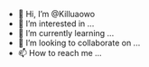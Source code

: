 - 👋 Hi, I’m @Killuaowo
- 👀 I’m interested in ...
- 🌱 I’m currently learning ...
- 💞️ I’m looking to collaborate on ...
- 📫 How to reach me ...

<!---
Killuaowo/Killuaowo is a ✨ special ✨ repository because its `README.md` (this file) appears on your GitHub profile.
You can click the Preview link to take a look at your changes.
--->
